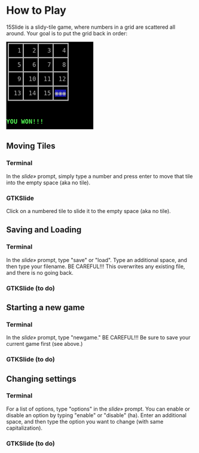 # How to Play
15Slide is a slidy-tile game, where numbers in a grid are scattered all around. Your goal is to put the grid back in order:

<img src="https://raw.githubusercontent.com/JZJisawesome/15Slide/master/images/15Slide_terminal_won.png" alt="YOU WON!!!"/>

## Moving Tiles
### Terminal
In the _slide»_ prompt, simply type a number and press enter to move that tile into the empty space (aka no tile).

### GTKSlide
Click on a numbered tile to slide it to the empty space (aka no tile).

## Saving and Loading
### Terminal
In the _slide»_ prompt, type "save" or "load". Type an additional space, and then type your filename.
BE CAREFUL!!! This overwrites any existing file, and there is no going back.

### GTKSlide (to do)

## Starting a new game
### Terminal
In the _slide»_ prompt, type "newgame."
BE CAREFUL!!! Be sure to save your current game first (see above.)

### GTKSlide (to do)

## Changing settings
### Terminal
For a list of options, type "options" in the _slide»_ prompt. You can enable or disable an option by typing "enable" or "disable" (ha). Enter an additional space, and then type the option you want to change (with same capitalization).

### GTKSlide (to do)
